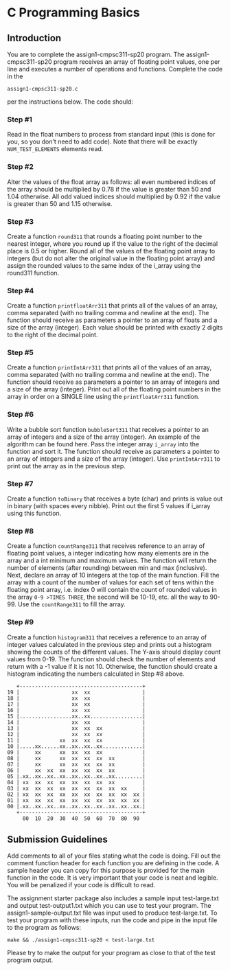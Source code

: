 # C Programming Basics

## Introduction

You are to complete the assign1-cmpsc311-sp20 program. The assign1-cmpsc311-sp20 program receives an array of floating point values, one per line and executes a number of operations and functions. Complete the code in the 

```
assign1-cmpsc311-sp20.c
``` 

per the instructions below. The code should:

### Step #1 

Read in the float numbers to process from standard input (this is done for you, so you don't need to add code). Note that there will be exactly `NUM_TEST_ELEMENTS` elements read.

### Step #2 

Alter the values of the float array as follows: all even numbered indices of the array should be multiplied by 0.78 if the value is greater than 50 and 1.04 otherwise. All odd valued indices should multiplied by 0.92 if the value is greater than 50 and 1.15 otherwise.

### Step #3

Create a function `round311` that rounds a floating point number to the nearest integer, where you round up if the value to the right of the decimal place is 0.5 or higher. Round all of the values of the floating point array to integers (but do not alter the original value in the floating point array) and assign the rounded values to the same index of the i_array using the round311 function.

### Step #4

Create a function `printfloatArr311` that prints all of the values of an array, comma separated (with no trailing comma and newline at the end). The function should receive as parameters a pointer to an array of floats and a size of the array (integer). Each value should be printed with exactly 2 digits to the right of the decimal point.

### Step #5

Create a function `printIntArr311` that prints all of the values of an array, comma separated (with no trailing comma and newline at the end). The function should receive as parameters a pointer to an array of integers and a size of the array (integer). Print out all of the floating point numbers in the array in order on a SINGLE line using the `printfloatArr311` function.

### Step #6 

Write a bubble sort function `bubbleSort311` that receives a pointer to an array of integers and a size of the array (integer). An example of the algorithm can be found here. Pass the integer array `i_array` into the function and sort it. The function should receive as parameters a pointer to an array of integers and a size of the array (integer). Use `printIntArr311` to print out the array as in the previous step.

### Step #7 

Create a function `toBinary` that receives a byte (char) and prints is value out in binary (with spaces every nibble). Print out the first 5 values if i_array using this function.

### Step #8 

Create a function `countRange311` that receives reference to an array of floating point values, a integer indicating how many elements are in the array and a int minimum and maximum values. The function will return the number of elements (after rounding) between min and max (inclusive). Next, declare an array of 10 integers at the top of the main function. Fill the array with a count  of the number of values for each set of tens within the floating point array, i.e. index 0 will contain the count of rounded values in the array `0-9 >TIMES THREE`, the second will be 10-19, etc. all the way to 90-99. Use the `countRange311` to fill the array.

### Step #9

Create a function `histogram311` that receives a reference to an array of integer values calculated in the previous step and prints out a histogram showing the counts of the different values. The Y-axis should display count values from 0-19. The function should check the number of elements and return with a -1 value if it is not 10. Otherwise, the function should create a histogram indicating the numbers calculated in Step #8 above.

```
   +----------------------------------------+
19 |                 xx  xx                 |
18 |                 xx  xx                 |
17 |                 xx  xx                 |
16 |                 xx  xx                 |
15 |.................xx..xx.................|
14 |                 xx  xx                 |
13 |                 xx  xx  xx             |
12 |                 xx  xx  xx             |
11 |             xx  xx  xx  xx             |
10 |.....xx......xx..xx..xx..xx.............|
09 |     xx      xx  xx  xx  xx             |
08 |     xx      xx  xx  xx  xx  xx         |
07 |     xx      xx  xx  xx  xx  xx         |
06 |     xx  xx  xx  xx  xx  xx  xx         |
05 |.xx..xx..xx..xx..xx..xx..xx..xx.........|
04 | xx  xx  xx  xx  xx  xx  xx  xx         |
03 | xx  xx  xx  xx  xx  xx  xx  xx  xx     |
02 | xx  xx  xx  xx  xx  xx  xx  xx  xx  xx |
01 | xx  xx  xx  xx  xx  xx  xx  xx  xx  xx |
00 |.xx..xx..xx..xx..xx..xx..xx..xx..xx..xx.|
   +----------------------------------------+
     00  10  20  30  40  50  60  70  80  90

```

## Submission Guidelines

Add comments to all of your files stating what the code is doing. Fill out the comment function header for each function you are defining in the code. A sample header you can copy for this purpose is provided for the main function in the code. It is very important that your code is neat and legible. You will be penalized if your code is difficult to read.

The assignment starter package also includes a sample input test-large.txt and output test-output1.txt which you can use to test your program. The assign1-sample-output.txt file was input used to produce test-large.txt. To test your program with these inputs, run the code and pipe in the input file to the program as follows:

```
make && ./assign1-cmpsc311-sp20 < test-large.txt
```

Please try to make the output for your program as close to that of the test program output.
